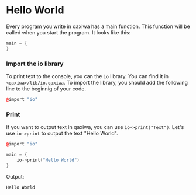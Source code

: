 # Hello World
Every program you write in qaxiwa has a main function. This function will be called when you start the program. It looks like this:
```c++
main = {
}
```
### Import the io library
To print text to the console, you can the `io` library. You can find it in `<qaxiwa>/lib/io.qaxiwa`. To import the library, you should add the following line to the beginnig of your code.

```c++
@import "io"
```
### Print
If you want to output text in qaxiwa, you can use ```io->print("Text")```. Let's use ```io->print``` to output the text "Hello World".

```c++
@import "io"

main = {
	io->print("Hello World")
}
```

Output:
```
Hello World
```
